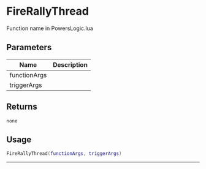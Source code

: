 # FireRallyThread

Function name in PowersLogic.lua

## Parameters

| Name         | Description |
| ------------ | ----------- |
| functionArgs |             |
| triggerArgs  |             |

## Returns

`none`

## Usage

```lua
FireRallyThread(functionArgs, triggerArgs)
```

---

